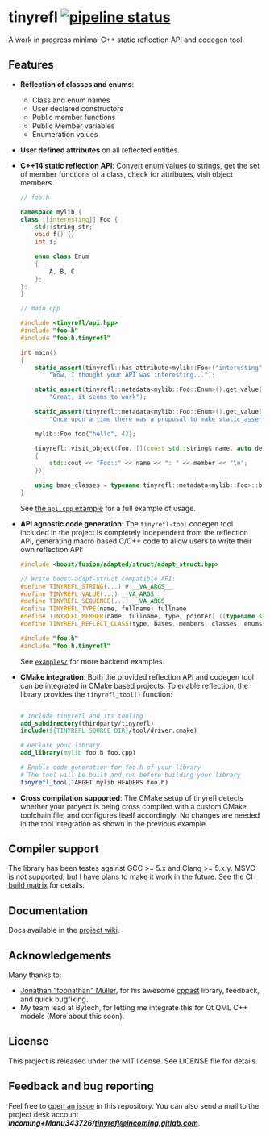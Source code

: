 tinyrefl [![pipeline status](https://gitlab.com/Manu343726/tinyrefl/badges/master/pipeline.svg)](https://gitlab.com/Manu343726/tinyrefl/commits/master)
========

A work in progress minimal C++ static reflection API and codegen tool.

## Features
 - **Reflection of classes and enums**:
     - Class and enum names
     - User declared constructors
     - Public member functions
     - Public Member variables
     - Enumeration values
 - **User defined attributes** on all reflected entities
 - **C++14 static reflection API**: Convert enum values to strings, get the set of member
   functions of a class, check for attributes, visit object members...

   ``` cpp
   // foo.h

   namespace mylib {
   class [[interesting]] Foo {
       std::string str;
       void f() {}
       int i;

       enum class Enum
       {
           A, B, C
       };
   };
   }

   // main.cpp

   #include <tinyrefl/api.hpp>
   #include "foo.h"
   #include "foo.h.tinyrefl"

   int main()
   {
       static_assert(tinyrefl::has_attribute<mylib::Foo>("interesting"),
           "Wow, I thought your API was interesting...");

       static_assert(tinyrefl::metadata<mylib::Foo::Enum>().get_value(mylib::Foo::Enum::A).underlying_value() == 0,
           "Great, it seems to work");

       static_assert(tinyrefl::metadata<mylib::Foo::Enum>().get_value(mylib::Foo::Enum::A).name() == "A",
           "Once upon a time there was a proposal to make static_assert() accept constexpr strings as message");

       mylib::Foo foo{"hello", 42};

       tinyrefl::visit_object(foo, [](const std::string& name, auto depth, const auto& member, CTTI_STATIC_VALUE(tinyrefl::entity::MEMBER_VARIABLE))
       {
           std::cout << "Foo::" << name << ": " << member << "\n";
       });

       using base_classes = typename tinyrefl::metadata<mylib::Foo>::base_classes;
   }
   ```

   See [the `api.cpp` example](https://gitlab.com/Manu343726/tinyrefl/blob/master/examples/api.cpp) for a full example of usage.

 - **API agnostic code generation**: The `tinyrefl-tool` codegen tool included in the project is completely independent from the reflection API, generating 
   macro based C/C++ code to allow users to write their own reflection API:

   ``` cpp
   #include <boost/fusion/adapted/struct/adapt_struct.hpp>

   // Write boost-adapt-struct compatible API:
   #define TINYREFL_STRING(...) # __VA_ARGS__
   #define TINYREFL_VALUE(...) __VA_ARGS__
   #define TINYREFL_SEQUENCE(...) __VA_ARGS__
   #define TINYREFL_TYPE(name, fullname) fullname
   #define TINYREFL_MEMBER(name, fullname, type, pointer) ((typename std::result_of<decltype(pointer), type>::type), (pointer))
   #define TINYREFL_REFLECT_CLASS(type, bases, members, classes, enums) BOOST_FUSION_ADAPT_STRUCT(type, members)

   #include "foo.h"
   #include "foo.h.tinyrefl"
   ```

   See [`examples/`](https://gitlab.com/Manu343726/tinyrefl/tree/master/examples) for more backend examples.

 - **CMake integration**: Both the provided reflection API and codegen tool can be integrated in CMake based projects. To enable reflection,
   the library provides the `tinyrefl_tool()` function:

   ``` cmake

   # Include tinyrefl and its tooling
   add_subdirectory(thirdparty/tinyrefl)
   include(${TINYREFL_SOURCE_DIR}/tool/driver.cmake)

   # Declare your library
   add_library(mylib foo.h foo.cpp)

   # Enable code generation for foo.h of your library
   # The tool will be built and run before building your library
   tinyrefl_tool(TARGET mylib HEADERS foo.h)
   ```

 - **Cross compilation supported**: The CMake setup of tinyrefl detects whether your proyect is being
   cross compiled with a custom CMake toolchain file, and configures itself accordingly. No changes are needed
   in the tool integration as shown in the previous example.

## Compiler support

The library has been testes against GCC >= 5.x and Clang >= 5.x.y. MSVC is not supported, but I have plans to make it work in the future.
See the [CI build matrix](https://gitlab.com/Manu343726/tinyrefl/-/jobs) for details.

## Documentation

Docs available in the [project wiki](https://gitlab.com/Manu343726/tinyrefl/wikis/home).

## Acknowledgements

Many thanks to:

 - [Jonathan "foonathan" Müller](https://foonathan.net/), for his awesome [cppast](https://github.com/foonathan/cppast) library, feedback, and quick bugfixing.
 - My team lead at Bytech, for letting me integrate this for Qt QML C++ models (More about this soon).

## License

This project is released under the MIT license. See LICENSE file for details.

## Feedback and bug reporting

Feel free to [open an issue](https://gitlab.com/Manu343726/tinyrefl/issues) in this repository. You can also send a mail to the project desk account ***incoming+Manu343726/tinyrefl@incoming.gitlab.com***.

